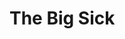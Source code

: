# The Big Sick
<!-- #Watchable/Entertainment -->

<!-- {BearID:691062FF-7F2B-400A-9F1F-3697A93DC842-22295-000006285BFB7BFB} -->
